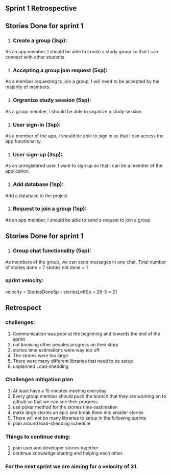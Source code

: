 ## Sprint 1 Retrospective

## Stories Done for sprint 1
1. ### Create a group (3sp):
As an app member, I should be able to create a study group so that I can connect with other students
1. ### Accepting a group join request (5sp):
As a member requesting to join a group, I will need to be accepted by the majority of members.
1. ### Orgranize study session (5sp):
As a group member, I should be able to organize a study session.
1. ### User sign-in (3sp):
As a member of the app, I should be able to sign in so that I can access the app functionality.
1. ### User sign-up (3sp):
As an unregistered user, I want to sign up so that I can be a member of the application.
1. ### Add database (1sp): 
Add a database to the project
1. ### Request to join a group (1sp):
As an app member, I should be able to send a request to join a group.

## Stories Done for sprint 1
1. ### Group chat functionality (5sp): 
As members of the group, we can send messages in one chat.
Total number of stories done = 7
stories not done = 1 

### sprint velocity:
velocity = StoriesDoneSp - storiesLeftSp
         =  26-5
= 21

## Retrospect
### challenges:
1. Communication was poor at the beginning and towards the end of the sprint 
1. not knowing other peoples progress on their story
1. stories time estimations were way too off
1. The stories were too large
1. There were many different libraries that need to be setup
1. unplanned Load-shedding 

### Challenges mitigation plan
1. At least have a 15 minutes meeting everyday 
1. Every group member should push the branch that they are working on to github so that we can see their progress.
1. use poker method for the stories time eastimation
1. make large stories an epic and break them into smaller stories
1. There will not be many libraries to setup in the following sprints
1. plan around load-shedding schedule

### Things to continue doing:
1. plan user and developer stories together
1. continue knowledge sharing and helping each other.

### For the next sprint we are aiming for a velocity of 31.




